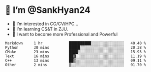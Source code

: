 # 👋 I’m @SankHyan24

- 👀 I’m interested in CG/CV/HPC...
- 🌱 I’m learning CS&T in ZJU.
- 💞️ I want to become more Professional and Powerful


<!---
SankHyan24/SankHyan24 is a ✨ special ✨ repository because its `README.md` (this file) appears on your GitHub profile.
You can click the Preview link to take a look at your changes.
--->
<!--START_SECTION:waka-->

```text
Markdown     1 hr            ██████████░░░░░░░░░░░░░░░   40.40 %
Python       30 mins         █████░░░░░░░░░░░░░░░░░░░░   20.38 %
CMake        23 mins         ████░░░░░░░░░░░░░░░░░░░░░   15.93 %
Text         16 mins         ██▓░░░░░░░░░░░░░░░░░░░░░░   11.19 %
C++          13 mins         ██▒░░░░░░░░░░░░░░░░░░░░░░   09.11 %
Other        2 mins          ▒░░░░░░░░░░░░░░░░░░░░░░░░   01.70 %
```

<!--END_SECTION:waka-->

